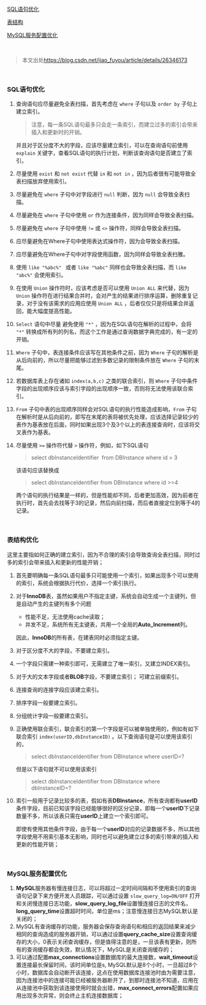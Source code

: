 [SQL语句优化](#t1)

[表结构](#t2)

[MySQL服务配置优化](#t3)

<br>

> 本文出处<a href="https://blog.csdn.net/jiao_fuyou/article/details/26346173" target="_blank">https://blog.csdn.net/jiao_fuyou/article/details/26346173 </a>

<br>

### <span id="t1">SQL语句优化</span>

1. 查询语句应尽量避免全表扫描，首先考虑在 `where` 子句以及 `order by` 子句上建立索引。

   > 注意，每一条SQL语句最多只会走一条索引，而建立过多的索引会带来插入和更新时的开销。

   并且对于区分度不大的字段，应该尽量建立索引，可以在查询语句前使用 `explain` 关键字，查看SQL语句的执行计划，判断该查询语句是否建立了索引。

2. 尽量使用 `exist` 和 `not exist` 代替 `in` 和 `not in` ，因为后者很有可能导致全表扫描放弃使用索引。

3. 尽量避免在 `where` 子句中对字段进行 `null` 判断，因为 `null` 会导致全表扫描。

4. 尽量避免在 `where` 子句中使用 `or` 作为连接条件，因为同样会导致全表扫描。

5. 尽量避免在 `where` 子句中使用 `!=` 或 `<>` 操作符，同样会导致全表扫描。

6. 应尽量避免在Where子句中使用表达式操作符，因为会导致全表扫描。

7. 应尽量避免在Where子句中对字段使用函数，因为同样会导致全表扫雅。

8. 使用 `like "%abc%" ` 或者 `like "%abc"` 同样也会导致全表扫描，而 `like "abc%"` 会使用索引。

9. 在使用 `Union` 操作符时，应该考虑是否可以使用 `Union ALL` 来代替，因为 `Union` 操作符在进行结果合并时，会对产生的结果进行排序运算，删除重复记录，对于没有该需求的应用应使用 `Union ALL` ，后者仅仅只是将结果合并返回，能大幅度提高性能。

10. `Select` 语句中尽量 避免使用 `"*"` ，因为在SQL语句在解析的过程中，会将 `"*"` 转换成所有列的列名，而这个工作是通过查询数据字典完成的，有一定的开销。

11. `Where` 子句中，表连接条件应该写在其他条件之前，因为 `Where` 子句的解析是从后向前的，所以尽量把能够过滤到多数记录的限制条件放在 `Where` 子句的末尾。

12. 若数据库表上存在诸如 `index(a,b,c)` 之类的联合索引，则 `Where` 子句中条件字段的出现顺序应该与索引字段的出现顺序一致，否则将无法使用该联合索引。

13. `From` 子句中表的出现顺序同样会对SQL语句的执行性能造成影响，`From` 子句在解析时是从后向前的，即写在末尾的表将被优先处理，应该选择记录较少的表作为基表放在后面，同时如果出现3个及3个以上的表连接查询时，应该将交叉表作为基表。

14. 尽量使用 `>=` 操作符代替 `>` 操作符，例如，如下SQL语句

    > select dbInstanceIdentifier  from DBInstance where id > 3

    该语句应该替换成 

    > select dbInstanceIdentifier from DBInstance where id >=4 

    两个语句的执行结果是一样的，但是性能却不同，后者更加高效，因为前者在执行时，首先会去找等于3的记录，然后向前扫描，而后者直接定位到等于4的记录。



<br>

### <span id="t2">表结构优化</span>

这里主要指如何正确的建立索引，因为不合理的索引会导致查询全表扫描，同时过多的索引会带来插入和更新的性能开销；

1. 首先要明确每一条SQL语句最多只可能使用一个索引，如果出现多个可以使用的索引，系统会根据执行代价，选择一个索引执行。

2. 对于**InnoDB**表，虽然如果用户不指定主键，系统会自动生成一个主键列，但是自动产生的主键列有多个问题

   - 性能不足，无法使用cache读取；
   - 并发不足，系统所有无主键表，共用一个全局的**Auto_Increment**列。

   因此，**InnoDB**的所有表，在建表同时必须指定主键。

3. 对于区分度不大的字段，不要建立索引。

4. 一个字段只需建一种索引即可，无需建立了唯一索引，又建立INDEX索引。

5. 对于大的文本字段或者**BLOB**字段，不要建立索引； 可建立前缀索引。

6. 连接查询的连接字段应该建立索引。

7. 排序字段一般要建立索引。

8. 分组统计字段一般要建立索引。

9. 正确使用联合索引，联合索引的第一个字段是可以被单独使用的，例如有如下联合索引 `index(userID,dbInstanceID)` 。以下查询语句是可以使用该索引的，

   > select dbInstanceIdentifier from DBInstance where userID=? 

   但是以下语句就不可以使用该索引

   > select dbInstanceIdentifier from DBInstance where dbInstanceID=?

10. 索引一般用于记录比较多的表，假如有表**DBInstance**，所有查询都有**userID**条件字段，目前已知该字段已经能够很好的区分记录，即每一个**userID**下记录数量不多，所以该表只需在**userID**上建立一个索引即可。

    即使有使用其他条件字段，由于每一个**userID**对应的记录数据不多，所以其他字段使用不用索引基本无影响，同时也可以避免建立过多的索引带来的插入和更新的性能开销；

<br>

### <span id="t3">MySQL服务配置优化</span>

1. **MySQL**服务器有慢连接日志，可以将超过一定时间间隔和不使用索引的查询语句记录下来方便开发人员跟踪，可以通过设置 `slow_query_log=ON/OFF` 打开和关闭慢连接日志功能，**slow_query_log_file**设置慢连接日志的文件名，**long_query_time**设置超时时间，单位是ms；注意慢连接日志MySQL默认是关闭的；
2. MySQL有查询缓存的功能，服务器会保存查询语句和相应的返回结果来减少相同的查询造成的服务器开销，可以通过设置**query_cache_size**设置查询缓存的大小，0表示关闭查询缓存，但是值得注意的是，一旦该表有更新，则所有的查询缓存都会失效，默认情况下，MySQL是关闭查询缓存的；
3. 可以通过配置**max_connections**设置数据库的最大连接数，**wait_timeout**设置连接最长保留时间，该时间单位是s, MySQL默认是8个小时，一旦超过8个小时，数据库会自动断开该连接，这点在使用数据库连接池时由为需要注意，因为连接池中的连接可能已经被服务器断开了，到那时连接池不知道，应用在从连接池中获取到该连接使用时就会出错，**max_connect_errors**配置如果应用出现多次异常，则会终止主机连接数据库；
